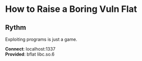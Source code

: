 # How to Raise a Boring Vuln Flat
## Rythm

Exploiting programs is just a game.

**Connect**: localhost:1337  
**Provided**: bflat libc.so.6
